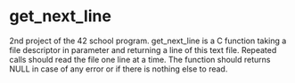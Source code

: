 # get_next_line
2nd project of the 42 school program.
get_next_line is a C function taking a file descriptor in parameter and returning a line of this text file.
Repeated calls should read the file one line at a time.
The function should returns NULL in case of any error or if there is nothing else to read.

